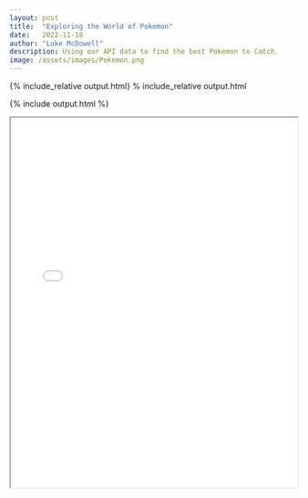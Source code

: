 ```yaml
---
layout: post
title:  "Exploring the World of Pokemon"
date:   2022-11-18
author: "Luke McDowell"
description: Using our API data to find the best Pokemon to Catch.
image: /assets/images/Pokemon.png
---
```

{% include_relative output.html}
% include_relative output.html

{% include output.html %}
<iframe width=100%, height=650, src='output.html'></iframe>
